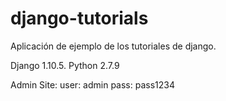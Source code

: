 # django-tutorials
Aplicación de ejemplo de los tutoriales de django.

Django 1.10.5.
Python 2.7.9

Admin Site:
  user: admin
  pass: pass1234
